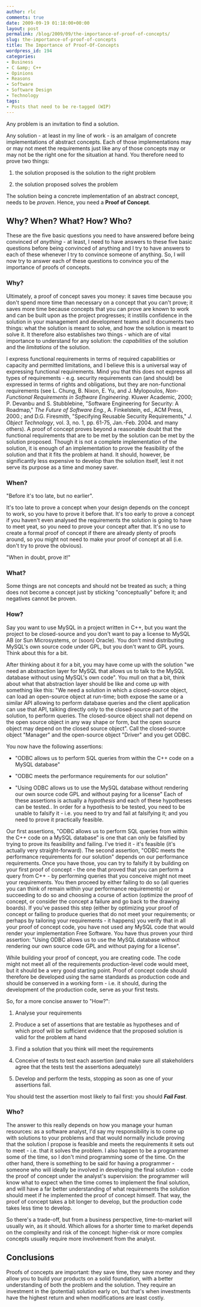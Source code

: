 ```yaml
---
author: rlc
comments: true
date: 2009-09-19 01:18:00+00:00
layout: post
permalink: /blog/2009/09/the-importance-of-proof-of-concepts/
slug: the-importance-of-proof-of-concepts
title: The Importance of Proof-Of-Concepts
wordpress_id: 194
categories:
- Business
- C &amp; C++
- Opinions
- Reasons
- Software
- Software Design
- Technology
tags:
- Posts that need to be re-tagged (WIP)
---
```


Any problem is an invitation to find a solution.
<!--more-->

Any solution - at least in my line of work - is an amalgam of concrete
implementations of abstract concepts. Each of those implementations
may or may not meet the requirements just like any of those concepts may
or may not be the right one for the situation at hand. You therefore need
to prove two things:



  1. the solution proposed is the solution to the right problem


  2. the solution proposed solves the problem

The solution being a concrete implementation of an abstract concept, needs
to be _proven_. Hence, you need a **Proof of Concept**.



## Why? When? What? How? Who?


These are the five basic questions you need to have answered before being
convinced of _anything_ - at least, I need to have answers to these
five basic questions before being convinced of anything and I try to have
answers to each of these whenever I try to convince someone of anything. So,
I will now try to answer each of these questions to convince you of the
importance of proofs of concepts.



### Why?


Ultimately, a proof of concept saves you money: it saves time because you don't
spend more time than necessary on a concept that you can't prove; it saves more
time because concepts that you can prove are known to work and can be built
upon as the project progresses; it instills confidence in the solution in your
management and development teams and it documents two things: what the solution
is meant to solve, and how the solution is meant to solve it. It therefore
also establishes two things - which are of vital importance to understand for
any solution: the _capabilities_ of the solution and the
_limitations_ of the solution.

I express functional requirements in terms of required capabilities or capacity
and permitted limitations, and I believe this is a universal way of expressing
functional requirements. Mind you that this does not express all types of
requirements - e.g. security requirements can (and should) be expressed in
terms of rights and obligations, but they are non-functional requirements (see
L. Chung, B. Nixon, E. Yu, and J. Mylopoulos, _Non-Functional Requirements
in Software Engineering_. Kluwer Academic, 2000; P. Devanbu and S.
Stubblebine, "Software Engineering for Security: A Roadmap," _The Future of
Software Eng._, A. Finkelstein, ed., ACM Press, 2000.; and D.G. Firesmith,
"Specifying Reusable Security Requirements," _J. Object Technology_, vol.
3, no. 1, pp. 61-75, Jan.-Feb. 2004. and many others). A proof of concept
proves beyond a reasonable doubt that the functional requirements that are
to be met by the solution can be met by the solution proposed. Though it is
not a complete implementation of the solution, it is enough of an
implementation to prove the feasibility of the solution and that it fits the
problem at hand. It should, however, be significantly less expensive to
develop than the solution itself, lest it not serve its purpose as a time and
money saver.



### When?


"Before it's too late, but no earlier".

It's too late to prove a concept when your design depends on the concept to
work, so you have to prove it before that. It's too early to prove a concept
if you haven't even analysed the requirements the solution is going to have
to meet yeat, so you need to prove your concept after that. It's no use to
create a formal proof of concept if there are already plenty of proofs around,
so you might not need to make your proof of concept at all (i.e. don't try to
prove the obvious).

"When in doubt, prove it!"



### What?


Some things are not concepts and should not be treated as such; a thing does
not become a concept just by sticking "conceptually" before it; and negatives
cannot be proven.



### How?


Say you want to use MySQL in a project written in C++, but you want the project
to be closed-source and you don't want to pay a license to MySQL AB (or Sun
Microsystems, or (soon) Oracle). You don't mind distributing MySQL's own source
code under GPL, but you don't want to GPL yours. Think about this for a bit.

After thinking about it for a bit, you may have come up with the solution "we
need an abstraction layer for MySQL that allows us to talk to the MySQL
database without using MySQL's own code". You mull on that a bit, think about
what that abstraction layer should be like and come up with something like this:
"We need a solution in which a closed-source object, can load an open-source
object at run-time; both expose the same or a similar API allowing to perform
database queries and the client application can use that API, talking directly
only to the closed-source part of the solution, to perform queries. The
closed-source object shall not depend on the open source object in any way
shape or form, but the open source object may depend on the closed source
object". Call the closed-source object "Manager" and the open-source object
"Driver" and you get ODBC.

You now have the following assertions:



  * "ODBC allows us to perform SQL queries from within the C++ code on a MySQL
database"


  * "ODBC meets the performance requirements for our solution"


  * "Using ODBC allows us to use the MySQL database without rendering our own
source code GPL and without paying for a license"
Each of these
assertions is actually a _hypothesis_ and each of these hypotheses can
be tested.. In order for a hypothesis to be tested, you need to be unable to
falsify it - i.e. you need to try and fail at falsifying it; and you need to
prove it practically feasible.

Our first assertions, "ODBC allows us to perform SQL queries from within the
C++ code on a MySQL database" is one that can only be falsified by trying to
prove its feasibility and failing. I've tried it - it's feasible (it's actually
very straight-forward). The second assertion, "ODBC meets the performance
requirements for our solution" depends on our performance requirements. Once
you have those, you can try to falsify it by building on your first proof of
concept - the one that proved that you can perform a query from C++ - by
performing queries that you conceive might not meet your requirements. You then
proceed by either failing to do so (all queries you can think of remain within
your performance requirements) or succeeding to do so and choosing a course of
action (optimize the proof of concept, or consider the concept a failure and
go back to the drawing boards). If you've passed this step (either by optimizing
your proof of concept or failing to produce queries that do not meet your
requirements; or perhaps by tailoring your requirements - it happens) you
verify that in all your proof of concept code, you have not used any MySQL code
that would render your implementation Free Software. You have thus proven your
third assertion: "Using ODBC allows us to use the MySQL database without
rendering our own source code GPL and without paying for a license".

While building your proof of concept, you are creating code. The code might not
meet all of the requirements production-level code would meet, but it should
be a very good starting point. Proof of concept code should therefore be
developed using the same standards as production code and should be conserved
in a working form - i.e. it should, during the development of the production
code, serve as your first tests.

So, for a more concise answer to "How?": 



  1. Analyse your requirements


  2. Produce a set of assertions that are testable as hypotheses and of which
proof will be sufficient evidence that the proposed solution is valid for the
problem at hand


  3. Find a solution that you think will meet the requirements


  4. Conceive of tests to test each assertion (and make sure all stakeholders
agree that the tests test the assertions adequately)


  5. Develop and perform the tests, stopping as soon as one of your assertions
fail.


You should test the assertion most likely to fail first: you should _**Fail Fast**_.



### Who?


The answer to this really depends on how you manage your human resources: as a
software analyst, I'd say my responsibility is to come up with solutions to
your problems and that would normally include proving that the solution I
propose is feasible and meets the requirements it sets out to meet - i.e. that
it solves the problem. I also happen to be a programmer some of the time, so
I don't mind programming some of the time. On the other hand, there is something
to be said for having a programmer - someone who will ideally be involved in
developing the final solution - code the proof of concept under the analyst's
supervision: the programmer will know what to expect when the time comes to
implement the final solution, and will have a far better understanding of what
requirements the solution should meet if he implemented the proof of concept
himself. That way, the proof of concept takes a bit longer to develop, but the
production code takes less time to develop.

So there's a trade-off, but from a business perspective, time-to-market will
usually win, as it should. Which allows for a shorter time to market depends
on the complexity and risk of the concept: higher-risk or more complex concepts
usually require more involvement from the analyst.



## Conclusions


Proofs of concepts are important: they save time, they save money and they
allow you to build your products on a solid foundation, with a better
understanding of both the problem and the solution. They require an investment
in the (potential) solution early on, but that's when investments have the
highest return and when modifications are least costly.
